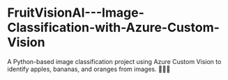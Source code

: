 # FruitVisionAI---Image-Classification-with-Azure-Custom-Vision
A Python-based image classification project using Azure Custom Vision to identify apples, bananas, and oranges from images. 🍎🍌🍊
